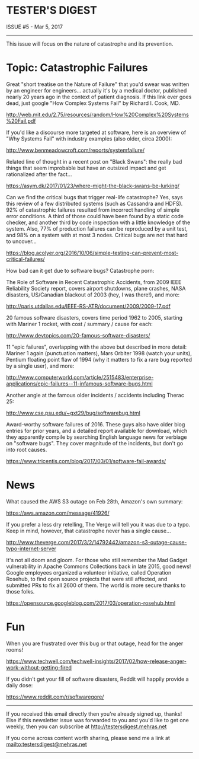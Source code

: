 TESTER'S DIGEST
===============
ISSUE #5 - Mar 5, 2017

---

This issue will focus on the nature of catastrophe and its prevention.

Topic: Catastrophic Failures
============================

Great "short treatise on the Nature of Failure" that you'd swear was written by an engineer for engineers... actually it's by a medical doctor, published nearly 20 years ago in the context of patient diagnosis. If this link ever goes dead, just google "How Complex Systems Fail" by Richard I. Cook, MD.

<http://web.mit.edu/2.75/resources/random/How%20Complex%20Systems%20Fail.pdf>

If you'd like a discourse more targeted at software, here is an overview of "Why Systems Fail" with industry examples (also older, circa 2000):

<http://www.benmeadowcroft.com/reports/systemfailure/>

Related line of thought in a recent post on "Black Swans": the really bad things that seem improbable but have an outsized impact and get rationalized after the fact...

<https://asym.dk/2017/01/23/where-might-the-black-swans-be-lurking/>

Can we find the critical bugs that trigger real-life catastrophe? Yes, says this review of a few distributed systems (such as Cassandra and HDFS). 92% of catastrophic failures resulted from incorrect handling of simple error conditions. A third of those could have been found by a static code checker, and another third by code inspection with a little knowledge of the system. Also, 77% of production failures can be reproduced by a unit test, and 98% on a system with at most 3 nodes. Critical bugs are not that hard to uncover...

<https://blog.acolyer.org/2016/10/06/simple-testing-can-prevent-most-critical-failures/>

How bad can it get due to software bugs? Catastrophe porn:

The Role of Software in Recent Catastrophic Accidents, from 2009 IEEE Reliability Society report, covers airport shutdowns, plane crashes, NASA disasters, US/Canadian blackout of 2003 (hey, I was there!), and more:

<http://paris.utdallas.edu/IEEE-RS-ATR/document/2009/2009-17.pdf>

20 famous software disasters, covers time period 1962 to 2005, starting with Mariner 1 rocket, with cost / summary / cause for each:

<http://www.devtopics.com/20-famous-software-disasters/>

11 "epic failures", overlapping with the above but described in more detail: Mariner 1 again (punctuation matters), Mars Orbiter 1998 (watch your units), Pentium floating point flaw of 1994 (why it matters to fix a rare bug reported by a single user), and more:

<http://www.computerworld.com/article/2515483/enterprise-applications/epic-failures--11-infamous-software-bugs.html>

Another angle at the famous older incidents / accidents including Therac 25:

<http://www.cse.psu.edu/~gxt29/bug/softwarebug.html>

Award-worthy software failures of 2016. These guys also have older blog entries for prior years, and a detailed report available for download, which they apparently compile by searching English language news for verbiage on "software bugs". They cover magnitude of the incidents, but don't go into root causes.

<https://www.tricentis.com/blog/2017/03/01/software-fail-awards/>

News
====

What caused the AWS S3 outage on Feb 28th, Amazon's own summary:

<https://aws.amazon.com/message/41926/>

If you prefer a less dry retelling, The Verge will tell you it was due to a typo.
Keep in mind, however, that catastrophe never has a single cause...

<http://www.theverge.com/2017/3/2/14792442/amazon-s3-outage-cause-typo-internet-server>

It's not all doom and gloom. For those who still remember the Mad Gadget vulnerability in Apache Commons Collections back in late 2015, good news! Google employees organized a volunteer initiative, called Operation Rosehub, to find open source projects that were still affected, and submitted PRs to fix all 2600 of them. The world is more secure thanks to those folks.

<https://opensource.googleblog.com/2017/03/operation-rosehub.html>

Fun
===

When you are frustrated over this bug or that outage, head for the anger rooms!

<https://www.techwell.com/techwell-insights/2017/02/how-release-anger-work-without-getting-fired>

If you didn't get your fill of software disasters, Reddit will happily provide a daily dose:

<https://www.reddit.com/r/softwaregore/>

---

If you received this email directly then you're already signed up, thanks! Else
if this newsletter issue was forwarded to you and you'd like to get one weekly,
then you can subscribe at <http://testersdigest.mehras.net>

If you come across content worth sharing, please send me a link at
<mailto:testersdigest@mehras.net>

---
